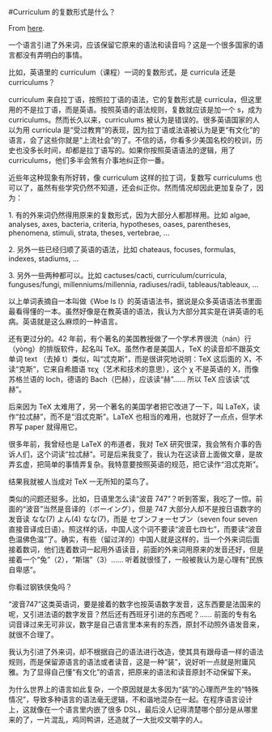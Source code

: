 #Curriculum 的复数形式是什么？

From [here](https://yinwang1.substack.com/p/curriculum).

一个语言引进了外来词，应该保留它原来的语法和读音吗？这是一个很多国家的语言都没有弄明白的事情。

比如，英语里的 curriculum（课程）一词的复数形式，是 curricula 还是 curriculums？

curriculum 来自拉丁语，按照拉丁语的语法，它的复数形式是 curricula，但这里用的不是拉丁语，而是英语。按照英语的语法规则，复数就应该是加一个 s，成为 curriculums。然而长久以来，curriculums 被认为是错误的。很多英语国家的人以为用 curricula 是“受过教育”的表现，因为拉丁语或法语被认为是更“有文化”的语言，会了这些你就是“上流社会”的了。不信的话，你看多少美国名校的校训，历史也没多长时间，却都是拉丁语写的。如果你按照英语语法的逻辑，用了 curriculums，他们多半会煞有介事地纠正你一番。

近些年这种现象有所好转，像 curriculum 这样的拉丁词，复数写 curriculums 也可以了，虽然有些学究仍然不知道，还会纠正你。然而情况却因此更加复杂了，因为：

1\. 有的外来词仍然得用原来的复数形式，因为大部分人都那样用。比如 algae, analyses, axes, bacteria, criteria, hypotheses, oases, parentheses, phenomena, stimuli, strata, theses, vertebrae, ...

2\. 另外一些已经归顺了英语的语法，比如 chateaus, focuses, formulas, indexes, stadiums, ...

3\. 另外一些两种都可以。比如 cactuses/cacti, curriculum/curricula, funguses/fungi, millenniums/millennia, radiuses/radii, tableaus/tableaux, ...

以上单词表摘自一本叫做《Woe Is I》的英语语法书，据说是众多英语语法书里面最看得懂的一本。虽然好像是在教英语的语法，我认为大部分其实是在讲英语的毛病。英语就是这么麻烦的一种语言。

还有更过分的。42 年前，有个著名的美国教授做了一个学术界很流（nán）行（yòng）的排版软件，起名叫 TeX。虽然作者是美国人，TeX 的读音却不跟英文单词 text （去掉 t）类似，叫“忒克斯”，而是很讲究地说明：TeX 这后面的 X，不读“克斯”，它来自希腊语 τεχ（艺术和技术的意思），这个 χ 不是英语的 X，而像苏格兰语的 loch，德语的 Bach（巴赫），应该读“赫”…… 所以 TeX 应该读“忒赫”。

后来因为 TeX 太难用了，另一个著名的美国学者把它改进了一下，叫 LaTeX，读作“拉忒赫”，而不是“泪忒克斯”。LaTeX 也相当的难用，也就好了一点点，但学术界写 paper 就得用它。

很多年前，我曾经也是 LaTeX 的布道者，我对 TeX 研究很深，我会煞有介事的告诉人们，这个词读“拉忒赫”。可是后来我变了，我认为在这读音上面做文章，是故弄玄虚，把简单的事情弄复杂。我特意要按照英语的规范，把它读作“泪忒克斯”。

结果我就被人当成对 TeX 一无所知的菜鸟了。

类似的问题还挺多。比如，日语里怎么读“波音 747”？听到答案，我吃了一惊。前面的“波音”当然是音译的（ボーイング），但是 747 大部分人却不是按日语数字的发音读 なな(7) よん(4) なな(7)，而是 セブンフォーセブン（seven four seven 直接音译成日语）。照这样的话，中国人这个词不要读“波音七四七”，而要读“波音色温佛色温”了。确实，有些（留过洋的）中国人就是这样的，当一个外来词后面接着数词，他们连着数词一起用外语读音，前面的外来词用原来的发音还好，但是接着一个“兔”（2），“斯瑞”（3）…… 听着就很怪了，一般被我认为是心理有“民族自卑感”。

你看过钢铁侠兔吗？

“波音747”这类英语词，要是接着的数字也按英语数字发音，这东西要是法国来的呢，又引进法语的数字发音？然后还有西班牙引进的东西呢？…… 前面的专有名词音译过来无可非议，数字是自己语言里本来有的东西，原封不动照外语发音来，就很不合理了。

我认为引进了外来词，却不根据自己的语法进行改造，使其具有跟母语一样的语法规则，而是保留源语言的语法或者读音，这是一种“装”，说好听一点就是附庸风雅。为了显得自己懂“有文化”的语言，把原来的语法和读音原封不动保留下来。

为什么世界上的语言如此复杂，一个原因就是太多因为“装”的心理而产生的“特殊情况”，导致多种语言的语法毫无逻辑，不和谐地混杂在一起。在程序语言设计上，这就像在一个语言里内嵌了很多 DSL，最后没人记得清楚哪个部分是从哪里来的了，一片混乱，鸡同鸭讲，还造就了一大批咬文嚼字的人。
